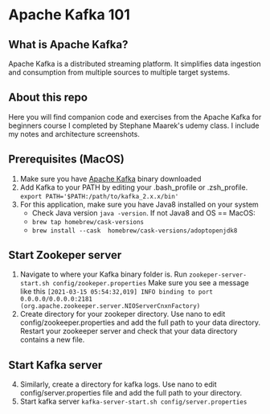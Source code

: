 # Apache Kafka 101
 
 ## What is Apache Kafka?
 Apache Kafka is a distributed streaming platform. It simplifies data ingestion and consumption from multiple sources to multiple target systems.
 
 ## About this repo
Here you will find companion code and exercises from the Apache Kafka for beginners course I completed by Stephane Maarek's udemy class. I include my notes and architecture screenshots.

## Prerequisites (MacOS)
1. Make sure you have [Apache Kafka](https://kafka.apache.org/downloads)  binary downloaded
2. Add Kafka to your PATH by editing your .bash_profile or .zsh_profile. `export PATH='$PATH:/path/to/kafka_2.x.x/bin'`
3. For this application, make sure you have Java8 installed on your system
   - Check Java version `java -version`. If not Java8 and OS == MacOS:
   - `brew tap homebrew/cask-versions`
   - `brew install --cask  homebrew/cask-versions/adoptopenjdk8`

## Start Zookeper server
1. Navigate to where your Kafka binary folder is. Run `zookeper-server-start.sh config/zookeper.properties`
Make sure you see a message like this `[2021-03-15 05:54:32,019] INFO binding to port 0.0.0.0/0.0.0.0:2181 (org.apache.zookeeper.server.NIOServerCnxnFactory)`
2. Create directory for your zookeper directory. Use nano to edit config/zookeeper.properties and add the full path to your data directory. Restart your zookeeper server and check that your data directory contains a new file.
## Start Kafka server
4. Similarly, create a directory for kafka logs. Use nano to edit config/server.properties file and add the full path to your directory.
5. Start kafka server `kafka-server-start.sh config/server.properties`
